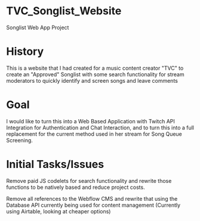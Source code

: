 # TVC_Songlist_Website
Songlist Web App Project


# History
This is a website that I had created for a music content creator "TVC" to create an "Approved" Songlist with some search functionality for stream moderators to quickly identify and screen songs and leave comments

# Goal
I would like to turn this into a Web Based Application with Twitch API Integration for Authentication and Chat Interaction, and to turn this into a full replacement for the current method used in her stream for Song Queue Screening.

# Initial Tasks/Issues

Remove paid JS codelets for search functionality and rewrite those functions to be natively based and reduce project costs.

Remove all references to the Webflow CMS and rewrite that using the Database API currently being used for content management (Currently using Airtable, looking at cheaper options)